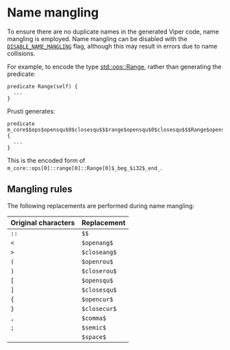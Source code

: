 # Name mangling

To ensure there are no duplicate names in the generated Viper code, name mangling is employed. Name mangling can be disabled with the [`DISABLE_NAME_MANGLING`](../config/flags.md#disable_name_mangling) flag, although this may result in errors due to name collisions.

For example, to encode the type [std::ops::Range](https://doc.rust-lang.org/std/ops/struct.Range.html), rather than generating the predicate:

```viper
predicate Range(self) {
  ...
}
```

Prusti generates:

```viper
predicate m_core$$ops$opensqu$0$closesqu$$$range$opensqu$0$closesqu$$$Range$opensqu$0$closesqu$$_beg_$i32$_end_(self) {
  ...
}
```

This is the encoded form of `m_core::ops[0]::range[0]::Range[0]$_beg_$i32$_end_`.

## Mangling rules

The following replacements are performed during name mangling:

| Original characters | Replacement |
| --- | --- |
| `::` | `$$` |
| `<` | `$openang$` |
| `>` | `$closeang$` |
| `(` | `$openrou$` |
| `)` | `$closerou$` |
| `[` | `$opensqu$` |
| `]` | `$closesqu$` |
| `{` | `$opencur$` |
| `}` | `$closecur$` |
| `,` | `$comma$` |
| `;` | `$semic$` |
| ` ` | `$space$` |
